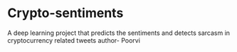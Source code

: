 # Crypto-sentiments
A deep learning project that predicts the sentiments and detects sarcasm in cryptocurrency related tweets 
author- Poorvi 
